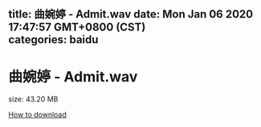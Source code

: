 
title: 曲婉婷 - Admit.wav
date: Mon Jan 06 2020 17:47:57 GMT+0800 (CST)    
categories: baidu
---

# 曲婉婷 - Admit.wav
size: 43.20 MB
 
 

[How to download](https://bpcam.bemobtrk.com/go/2ceec3aa-1ca2-46d6-b9ff-aaa5c184517c?jno=4815)